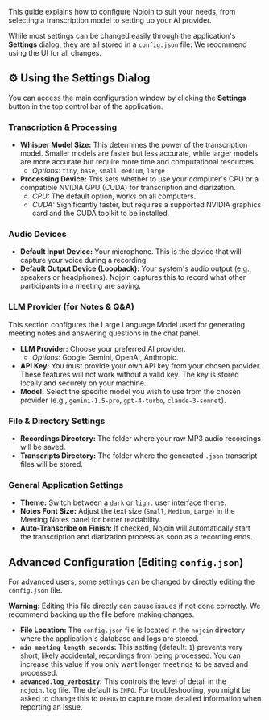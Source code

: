This guide explains how to configure Nojoin to suit your needs, from selecting a transcription model to setting up your AI provider.

While most settings can be changed easily through the application's **Settings** dialog, they are all stored in a `config.json` file. We recommend using the UI for all changes.

## ⚙️ Using the Settings Dialog

You can access the main configuration window by clicking the **Settings** button in the top control bar of the application.

### Transcription & Processing

*   **Whisper Model Size:** This determines the power of the transcription model. Smaller models are faster but less accurate, while larger models are more accurate but require more time and computational resources.
    *   *Options:* `tiny`, `base`, `small`, `medium`, `large`
*   **Processing Device:** This sets whether to use your computer's CPU or a compatible NVIDIA GPU (CUDA) for transcription and diarization.
    *   *CPU:* The default option, works on all computers.
    *   *CUDA:* Significantly faster, but requires a supported NVIDIA graphics card and the CUDA toolkit to be installed.

### Audio Devices

*   **Default Input Device:** Your microphone. This is the device that will capture your voice during a recording.
*   **Default Output Device (Loopback):** Your system's audio output (e.g., speakers or headphones). Nojoin captures this to record what other participants in a meeting are saying.

### LLM Provider (for Notes & Q&A)

This section configures the Large Language Model used for generating meeting notes and answering questions in the chat panel.

*   **LLM Provider:** Choose your preferred AI provider.
    *   *Options:* Google Gemini, OpenAI, Anthropic.
*   **API Key:** You must provide your own API key from your chosen provider. These features will not work without a valid key. The key is stored locally and securely on your machine.
*   **Model:** Select the specific model you wish to use from the chosen provider (e.g., `gemini-1.5-pro`, `gpt-4-turbo`, `claude-3-sonnet`).

### File & Directory Settings

*   **Recordings Directory:** The folder where your raw MP3 audio recordings will be saved.
*   **Transcripts Directory:** The folder where the generated `.json` transcript files will be stored.

### General Application Settings

*   **Theme:** Switch between a `dark` or `light` user interface theme.
*   **Notes Font Size:** Adjust the text size (`Small`, `Medium`, `Large`) in the Meeting Notes panel for better readability.
*   **Auto-Transcribe on Finish:** If checked, Nojoin will automatically start the transcription and diarization process as soon as a recording ends.

## Advanced Configuration (Editing `config.json`)

For advanced users, some settings can be changed by directly editing the `config.json` file.

**Warning:** Editing this file directly can cause issues if not done correctly. We recommend backing up the file before making changes.

*   **File Location:** The `config.json` file is located in the `nojoin` directory where the application's database and logs are stored.
*   **`min_meeting_length_seconds`:** This setting (default: `1`) prevents very short, likely accidental, recordings from being processed. You can increase this value if you only want longer meetings to be saved and processed.
*   **`advanced.log_verbosity`:** This controls the level of detail in the `nojoin.log` file. The default is `INFO`. For troubleshooting, you might be asked to change this to `DEBUG` to capture more detailed information when reporting an issue. 